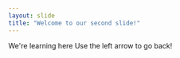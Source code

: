 ```yaml
---
layout: slide
title: "Welcome to our second slide!"
---
```

We're learning here
Use the left arrow to go back!

